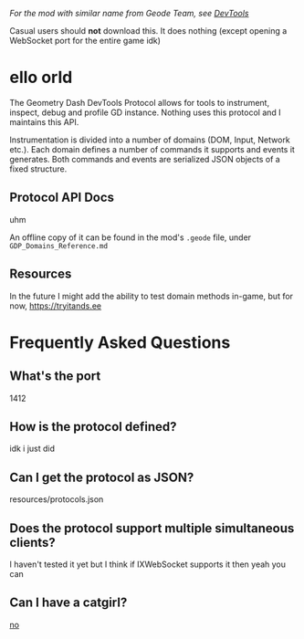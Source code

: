 *For the mod with similar name from Geode Team, see [DevTools](mod:geode.devtools)*

Casual users should **not** download this. It does nothing (except opening a WebSocket port for the entire game idk)

# ello orld
The Geometry Dash DevTools Protocol allows for tools to instrument, inspect, debug and profile GD instance. Nothing uses this protocol and I maintains this API.

Instrumentation is divided into a number of domains (DOM, Input, Network etc.). Each domain defines a number of commands it supports and events it generates. Both commands and events are serialized JSON objects of a fixed structure.

## Protocol API Docs
uhm

An offline copy of it can be found in the mod's `.geode` file, under `GDP_Domains_Reference.md`

## Resources
In the future I might add the ability to test domain methods in-game, but for now, https://tryitands.ee

# Frequently Asked Questions
## What's the port
1412

## How is the protocol defined?
idk i just did

## Can I get the protocol as JSON?
resources/protocols.json

## Does the protocol support multiple simultaneous clients?
I haven't tested it yet but I think if IXWebSocket supports it then yeah you can

## Can I have a catgirl?
[no](https://www.pixiv.net/artworks/100528610)